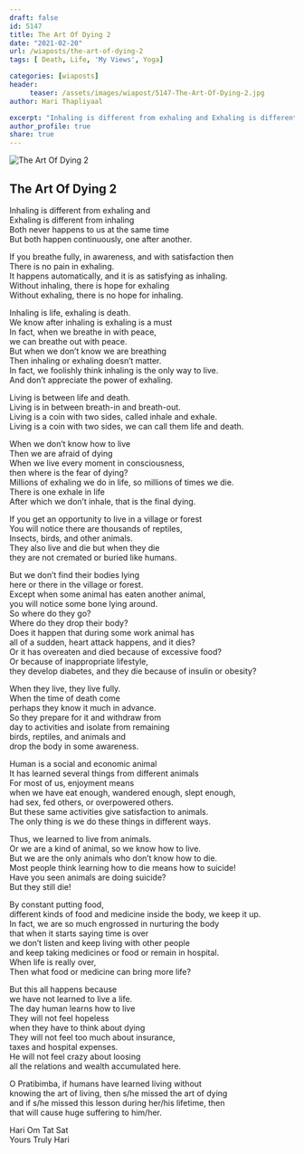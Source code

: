 ```yaml
---
draft: false
id: 5147 
title: The Art Of Dying 2
date: "2021-02-20"
url: /wiaposts/the-art-of-dying-2
tags: [ Death, Life, 'My Views', Yoga]    

categories: [wiaposts] 
header:
     teaser: /assets/images/wiapost/5147-The-Art-Of-Dying-2.jpg
author: Hari Thapliyaal 

excerpt: "Inhaling is different from exhaling and Exhaling is different from inhaling Both never happens to us at the same time But both happen continuously, one after another. If you breathe fully, in awareness, and with satisfaction then There is no"
author_profile: true 
share: true 
---
```

![The Art Of Dying 2](/assets/images/wiapost/5147-The-Art-Of-Dying-2.jpg)     
   
## The Art Of Dying 2   
       
Inhaling is different from exhaling and     
Exhaling is different from inhaling     
Both never happens to us at the same time     
But both happen continuously, one after another.    
    
If you breathe fully, in awareness, and with satisfaction then     
There is no pain in exhaling.     
It happens automatically, and it is as satisfying as inhaling.     
Without inhaling, there is hope for exhaling     
Without exhaling, there is no hope for inhaling.    
    
Inhaling is life, exhaling is death.     
We know after inhaling is exhaling is a must     
In fact, when we breathe in with peace,     
we can breathe out with peace.     
But when we don’t know we are breathing     
Then inhaling or exhaling doesn’t matter.     
In fact, we foolishly think inhaling is the only way to live.     
And don’t appreciate the power of exhaling.    
    
Living is between life and death.     
Living is in between breath-in and breath-out.     
Living is a coin with two sides, called inhale and exhale.     
Living is a coin with two sides, we can call them life and death.    
    
When we don’t know how to live     
Then we are afraid of dying     
When we live every moment in consciousness,     
then where is the fear of dying?     
Millions of exhaling we do in life, so millions of times we die.     
There is one exhale in life     
After which we don’t inhale, that is the final dying.    
    
If you get an opportunity to live in a village or forest     
You will notice there are thousands of reptiles,     
Insects, birds, and other animals.     
They also live and die but when they die     
they are not cremated or buried like humans.    
    
But we don’t find their bodies lying     
here or there in the village or forest.     
Except when some animal has eaten another animal,     
you will notice some bone lying around.     
So where do they go?     
Where do they drop their body?     
Does it happen that during some work animal has     
all of a sudden, heart attack happens, and it dies?     
Or it has overeaten and died because of excessive food?     
Or because of inappropriate lifestyle,     
they develop diabetes, and they die because of insulin or obesity?    
    
When they live, they live fully.     
When the time of death come     
perhaps they know it much in advance.     
So they prepare for it and withdraw from     
day to activities and isolate from remaining     
birds, reptiles, and animals and     
drop the body in some awareness.    
    
Human is a social and economic animal     
It has learned several things from different animals     
For most of us, enjoyment means     
when we have eat enough, wandered enough, slept enough,     
had sex, fed others, or overpowered others.     
But these same activities give satisfaction to animals.     
The only thing is we do these things in different ways.    
    
Thus, we learned to live from animals.     
Or we are a kind of animal, so we know how to live.     
But we are the only animals who don’t know how to die.     
Most people think learning how to die means how to suicide!     
Have you seen animals are doing suicide?     
But they still die!    
    
By constant putting food,     
different kinds of food and medicine inside the body, we keep it up.     
In fact, we are so much engrossed in nurturing the body     
that when it starts saying time is over     
we don’t listen and keep living with other people     
and keep taking medicines or food or remain in hospital.     
When life is really over,     
Then what food or medicine can bring more life?    
    
But this all happens because     
we have not learned to live a life.     
The day human learns how to live     
They will not feel hopeless     
when they have to think about dying     
They will not feel too much about insurance,     
taxes and hospital expenses.     
He will not feel crazy about loosing     
all the relations and wealth accumulated here.    
    
O Pratibimba, if humans have learned living without     
knowing the art of living, then s/he missed the art of dying     
and if s/he missed this lesson during her/his lifetime, then     
that will cause huge suffering to him/her.    
    
Hari Om Tat Sat     
Yours Truly Hari    
